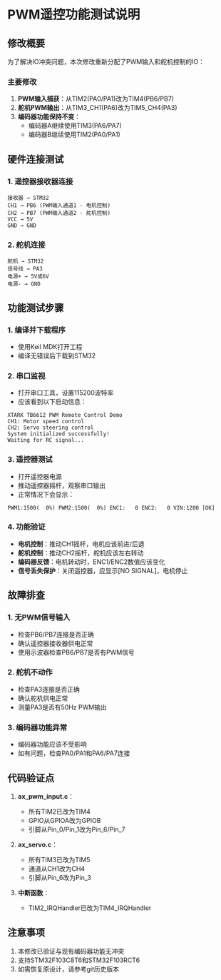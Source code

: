 # PWM遥控功能测试说明

## 修改概要

为了解决IO冲突问题，本次修改重新分配了PWM输入和舵机控制的IO：

### 主要修改
1. **PWM输入捕获**：从TIM2(PA0/PA1)改为TIM4(PB6/PB7)
2. **舵机PWM输出**：从TIM3_CH1(PA6)改为TIM5_CH4(PA3)
3. **编码器功能保持不变**：
   - 编码器A继续使用TIM3(PA6/PA7)
   - 编码器B继续使用TIM2(PA0/PA1)

## 硬件连接测试

### 1. 遥控器接收器连接
```
接收器 → STM32
CH1 → PB6 (PWM输入通道1 - 电机控制)
CH2 → PB7 (PWM输入通道2 - 舵机控制)
VCC → 5V
GND → GND
```

### 2. 舵机连接
```
舵机 → STM32
信号线 → PA3
电源+ → 5V或6V
电源- → GND
```

## 功能测试步骤

### 1. 编译并下载程序
- 使用Keil MDK打开工程
- 编译无错误后下载到STM32

### 2. 串口监视
- 打开串口工具，设置115200波特率
- 应该看到以下启动信息：
```
XTARK TB6612 PWM Remote Control Demo
CH1: Motor speed control
CH2: Servo steering control
System initialized successfully!
Waiting for RC signal...
```

### 3. 遥控器测试
- 打开遥控器电源
- 推动遥控器摇杆，观察串口输出
- 正常情况下会显示：
```
PWM1:1500(  0%) PWM2:1500(  0%) ENC1:   0 ENC2:   0 VIN:1200 [OK]
```

### 4. 功能验证
- **电机控制**：推动CH1摇杆，电机应该前进/后退
- **舵机控制**：推动CH2摇杆，舵机应该左右转动
- **编码器反馈**：电机转动时，ENC1/ENC2数值应该变化
- **信号丢失保护**：关闭遥控器，应显示[NO SIGNAL]，电机停止

## 故障排查

### 1. 无PWM信号输入
- 检查PB6/PB7连接是否正确
- 确认遥控器接收器供电正常
- 使用示波器检查PB6/PB7是否有PWM信号

### 2. 舵机不动作
- 检查PA3连接是否正确
- 确认舵机供电正常
- 测量PA3是否有50Hz PWM输出

### 3. 编码器功能异常
- 编码器功能应该不受影响
- 如有问题，检查PA0/PA1和PA6/PA7连接

## 代码验证点

1. **ax_pwm_input.c**：
   - 所有TIM2已改为TIM4
   - GPIO从GPIOA改为GPIOB
   - 引脚从Pin_0/Pin_1改为Pin_6/Pin_7

2. **ax_servo.c**：
   - 所有TIM3已改为TIM5
   - 通道从CH1改为CH4
   - 引脚从Pin_6改为Pin_3

3. **中断函数**：
   - TIM2_IRQHandler已改为TIM4_IRQHandler

## 注意事项

1. 本修改已验证与现有编码器功能无冲突
2. 支持STM32F103C8T6和STM32F103RCT6
3. 如需恢复原设计，请参考git历史版本